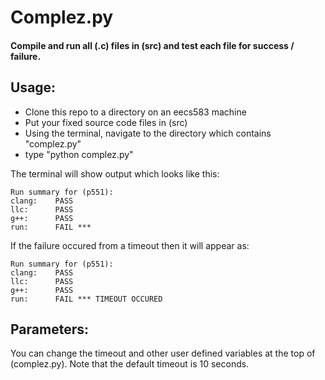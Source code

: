 # Complez.py

#### Compile and run all (.c) files in (src) and test each file for success / failure.



## Usage:

* Clone this repo to a directory on an eecs583 machine
* Put your fixed source code files in (src)
* Using the terminal, navigate to the directory which contains "complez.py"
* type "python complez.py"

The terminal will show output which looks like this:

```
Run summary for (p551):
clang:    PASS
llc:      PASS
g++:      PASS
run:      FAIL ***
```

If the failure occured from a timeout then it will appear as:

```
Run summary for (p551):
clang:    PASS
llc:      PASS
g++:      PASS
run:      FAIL *** TIMEOUT OCCURED
```


## Parameters:  

You can change the timeout and other user defined variables at the top of (complez.py).  Note that the default timeout is 10 seconds.  




